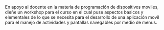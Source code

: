 En apoyo al docente en la materia de programación de dispositivos moviles, dieñe un workshop para el curso en el cual puse aspectos basicos y elementales de lo que se necesita para el desarrollo de una aplicación movil para el manejo de actividades y pantallas navegables por medio de menus.
